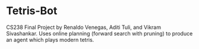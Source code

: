 # Tetris-Bot
CS238 Final Project by Renaldo Venegas, Aditi Tuli, and Vikram Sivashankar. Uses online planning (forward search with pruning) 
to produce an agent which plays modern tetris.